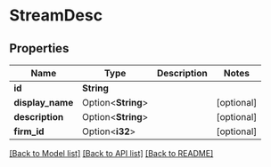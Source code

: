 # StreamDesc

## Properties

Name | Type | Description | Notes
------------ | ------------- | ------------- | -------------
**id** | **String** |  | 
**display_name** | Option<**String**> |  | [optional]
**description** | Option<**String**> |  | [optional]
**firm_id** | Option<**i32**> |  | [optional]

[[Back to Model list]](../README.md#documentation-for-models) [[Back to API list]](../README.md#documentation-for-api-endpoints) [[Back to README]](../README.md)


